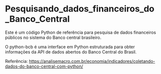 # Pesquisando_dados_financeiros_do_Banco_Central
Este é um código Python de referência para pesquisa de dados financeiros públicos no sistema do Banco central brasileiro.

O python-bcb é uma interface em Python estruturada para obter informações da API de dados abertos do Banco Central do Brasil.

Referência: https://analisemacro.com.br/economia/indicadores/coletando-dados-do-banco-central-com-python/
